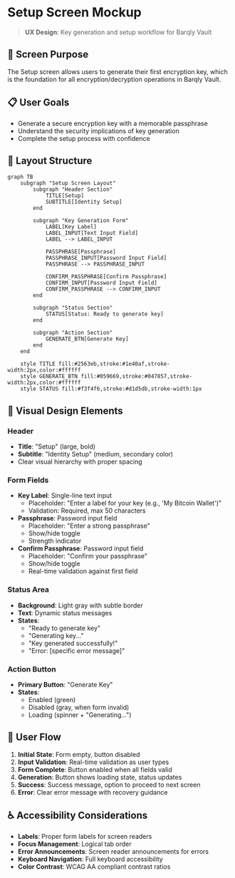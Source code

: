 # Setup Screen Mockup

> **UX Design**: Key generation and setup workflow for Barqly Vault

## 🎯 Screen Purpose

The Setup screen allows users to generate their first encryption key, which is the foundation for all encryption/decryption operations in Barqly Vault.

## 📋 User Goals

- Generate a secure encryption key with a memorable passphrase
- Understand the security implications of key generation
- Complete the setup process with confidence

## 🎨 Layout Structure

```mermaid
graph TB
    subgraph "Setup Screen Layout"
        subgraph "Header Section"
            TITLE[Setup]
            SUBTITLE[Identity Setup]
        end

        subgraph "Key Generation Form"
            LABEL[Key Label]
            LABEL_INPUT[Text Input Field]
            LABEL --> LABEL_INPUT

            PASSPHRASE[Passphrase]
            PASSPHRASE_INPUT[Password Input Field]
            PASSPHRASE --> PASSPHRASE_INPUT

            CONFIRM_PASSPHRASE[Confirm Passphrase]
            CONFIRM_INPUT[Password Input Field]
            CONFIRM_PASSPHRASE --> CONFIRM_INPUT
        end

        subgraph "Status Section"
            STATUS[Status: Ready to generate key]
        end

        subgraph "Action Section"
            GENERATE_BTN[Generate Key]
        end
    end

    style TITLE fill:#2563eb,stroke:#1e40af,stroke-width:2px,color:#ffffff
    style GENERATE_BTN fill:#059669,stroke:#047857,stroke-width:2px,color:#ffffff
    style STATUS fill:#f3f4f6,stroke:#d1d5db,stroke-width:1px
```

## 🎨 Visual Design Elements

### **Header**

- **Title**: "Setup" (large, bold)
- **Subtitle**: "Identity Setup" (medium, secondary color)
- Clear visual hierarchy with proper spacing

### **Form Fields**

- **Key Label**: Single-line text input
  - Placeholder: "Enter a label for your key (e.g., 'My Bitcoin Wallet')"
  - Validation: Required, max 50 characters
- **Passphrase**: Password input field
  - Placeholder: "Enter a strong passphrase"
  - Show/hide toggle
  - Strength indicator
- **Confirm Passphrase**: Password input field
  - Placeholder: "Confirm your passphrase"
  - Show/hide toggle
  - Real-time validation against first field

### **Status Area**

- **Background**: Light gray with subtle border
- **Text**: Dynamic status messages
- **States**:
  - "Ready to generate key"
  - "Generating key..."
  - "Key generated successfully!"
  - "Error: [specific error message]"

### **Action Button**

- **Primary Button**: "Generate Key"
- **States**:
  - Enabled (green)
  - Disabled (gray, when form invalid)
  - Loading (spinner + "Generating...")

## 🔄 User Flow

1. **Initial State**: Form empty, button disabled
2. **Input Validation**: Real-time validation as user types
3. **Form Complete**: Button enabled when all fields valid
4. **Generation**: Button shows loading state, status updates
5. **Success**: Success message, option to proceed to next screen
6. **Error**: Clear error message with recovery guidance

## ♿ Accessibility Considerations

- **Labels**: Proper form labels for screen readers
- **Focus Management**: Logical tab order
- **Error Announcements**: Screen reader announcements for errors
- **Keyboard Navigation**: Full keyboard accessibility
- **Color Contrast**: WCAG AA compliant contrast ratios
